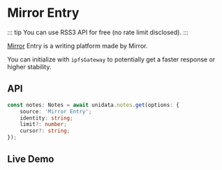 # Mirror Entry

<Logos type="Notes" :names="['Mirror', 'RSS3']" />

::: tip
You can use RSS3 API for free (no rate limit disclosed).
:::

[Mirror](https://mirror.xyz/) Entry is a writing platform made by Mirror.

You can initialize with `ipfsGateway` to potentially get a faster response or higher stability.

## API

```ts
const notes: Notes = await unidata.notes.get(options: {
    source: 'Mirror Entry';
    identity: string;
    limit?: number;
    cursor?: string;
});
```

## Live Demo

<Notes :source="'Mirror Entry'" :defaultIdentity="[{
    identity: '0xd8da6bf26964af9d7eed9e03e53415d37aa96045',
    platform: 'Ethereum'
}]" />
